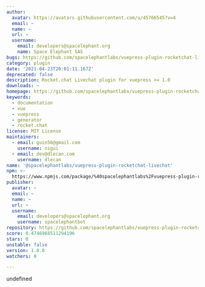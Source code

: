 ```yaml
---
author:
  avatar: https://avatars.githubusercontent.com/u/45766545?v=4
  email: ~
  name: ~
  url: ~
  username:
    email: developers@spacelephant.org
    name: Space Elephant SAS
bugs: https://github.com/spacelephantlabs/vuepress-plugin-rocketchat-livechat/issues
category: plugin
date: '2021-04-23T20:01:11.167Z'
deprecated: false
description: Rocket.chat Livechat plugin for vuepress >= 1.0
downloads: ~
homepage: https://github.com/spacelephantlabs/vuepress-plugin-rocketchat-livechat/
keywords:
  - documentation
  - vue
  - vuepress
  - generator
  - rocket.chat
license: MIT License
maintainers:
  - email: guin56@gmail.com
    username: nigui
  - email: dev@dlecan.com
    username: dlecan
name: '@spacelephantlabs/vuepress-plugin-rocketchat-livechat'
npm: >-
  https://www.npmjs.com/package/%40spacelephantlabs%2Fvuepress-plugin-rocketchat-livechat
publisher:
  avatar: ~
  email: ~
  name: ~
  url: ~
  username:
    email: developers@spacelephant.org
    username: spacelephantbot
repository: https://github.com/spacelephantlabs/vuepress-plugin-rocketchat-livechat
score: 0.4746968511294196
stars: 0
unstable: false
version: 1.0.0
watchers: 0

---
```


undefined